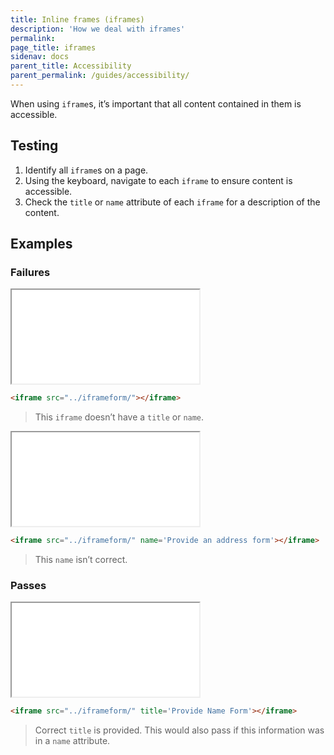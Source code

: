 ```yaml
---
title: Inline frames (iframes)
description: 'How we deal with iframes'
permalink:
page_title: iframes
sidenav: docs
parent_title: Accessibility
parent_permalink: /guides/accessibility/
---
```

When using `iframe`s, it’s important that all content contained in them is accessible.

## Testing

1. Identify all `iframe`s on a page.
2. Using the keyboard, navigate to each `iframe` to ensure content is accessible.
3. Check the `title` or `name` attribute of each `iframe` for a description of the content.

## Examples


### Failures

<iframe src="../iframeform/" class="exampleFailure"></iframe>

```html
<iframe src="../iframeform/"></iframe>
```

> This `iframe` doesn’t have a `title` or `name`.

<iframe src="../iframeform/" name='Provide an address form' class="exampleFailure"></iframe>

```html
<iframe src="../iframeform/" name='Provide an address form'></iframe>
```

> This `name` isn’t correct.

### Passes

<iframe src="../iframeform/" title='Provide Name Form'></iframe>

```html
<iframe src="../iframeform/" title='Provide Name Form'></iframe>
```

> Correct `title` is provided. This would also pass if this information was in a `name` attribute.

